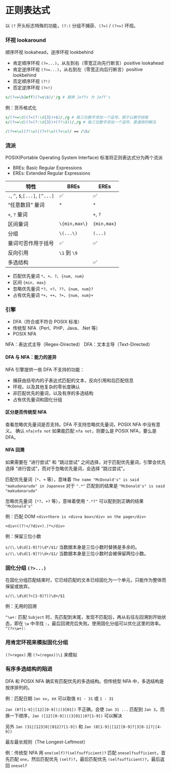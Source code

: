 # 正则表达式

以 `(?` 开头标志特殊的功能，`(?:)` 分组不捕获、`(?=)` / `(?<=)` 环视。 

### 环视 lookaround

顺序环视 lookahead，逆序环视 lookbehind

- 肯定顺序环视 `(?=...)`，从左到右（零宽正向先行断言）positive lookahead
- 肯定逆序环视 `(?<=...)`，从右到左（零宽正向后行断言）positive lookbehind
- 否定顺序环视 `(?!)`
- 否定逆序环视 `(?<!)`

```perl
s/(?<=\bJeff)(?=s\b)/'/g # 替换 Jeffs 为 Jeff's
```

例：货币格式化

```perl
s/(?<=\d)(?=(?:\d{3})+$)/,/g # 每三位数字添加一个逗号，限于以数字结尾
s/(?<=\d)(?=(?:\d{3})+(?!\d))/,/g # 每三位数字添加一个逗号，更通用的解法
```

```perl
/(?<=\w)(?!\w)|(?<!\w)(?=\w)/ == /\b/
```

### 流派

POSIX(Portable Operating System Interface) 标准将正则表达式分为两个流派

- BREs: Basic Regular Expressions
- EREs: Extended Regular Expressions

| 特性 | BREs | EREs |
| --- | --- | --- |
| `.`, `^`, `$`,`[...]`, `[^...]` | ✅ | ✅ |
| “任意数目” 量词 | `*` | `*` |
| `+`, `?` 量词 | | `+`, `?` |
| 区间量词 | `\{min,max\}` | `{min,max}` |
| 分组 | `\(...\)` | `(...)` |
| 量词可否作用于括号 | ✅ | ✅ |
| 反向引用 | `\1` 到 `\9` | |
| 多选结构 | | ✅ |

- 匹配优先量词 `*`、`+`、`?`、`{num, num}`
- 区间 `{min, max}`
- 忽略优先量词 `*?`、`+?`、`??`、`{num, num}?`
- 占有优先量词 `*+`、`++`、`?+`、`{num, num}+`

### 引擎

- DFA（符合或不符合 POSIX 标准）
- 传统型 NFA（Perl、PHP、Java、.Net 等）
- POSIX NFA

NFA：表达式主导（Regex-Directed）
DFA：文本主导（Text-Directed）

#### DFA 与 NFA：能力的差异

NFA 引擎提供一些 DFA 不支持的功能：

- 捕获由括号内的子表达式匹配的文本，反向引用和后匹配信息
- 环视，以及其他复杂的零长度确认
- 非匹配优先的量词，以及有序的多选结构
- 占有优先量词和固化分组

#### 区分是否传统型 NFA

查看忽略优先量词是否支持。DFA 不支持忽略优先量词，POSIX NFA 中没有意义。
确认 `nfa|nfa not` 如果能匹配 `nfa not`，则要么是 POSIX NFA，要么是 DFA。

#### NFA 回溯

如果需要在 “进行尝试” 和 “跳过尝试” 之间选择，对于匹配优先量词，引擎会优先选择 “进行尝试”，而对于忽略优先量词，会选择 “跳过尝试”。

匹配优先量词（`*`、`+` 等），意味着 `The name "McDonald's" is said "makudonarudo" in Japanese` 对于 `".*"` 匹配到的结果是 `"McDonald's" is said "makudonarudo"`

忽略优先量词（`*?`、`+?` 等），意味着使用 `".*?"` 可以配到到正确的结果 `"McDonald's"`

例：匹配 DOM `<div>there is <div>a box</div> on the page</div>`

```
<div>((?!</?div>).)*</div>
```

例：保留三位小数

`s/(\.\d\d[1-9]?)\d*/$1/` 当数据本身是三位小数时替换是多余的。
`s/(\.\d\d[1-9]?)\d+/$1/` 当数据本身是三位小数时会被保留两位小数。

### 固化分组 `(?>...)`

在固化分组匹配结束时，它已经匹配的文本已经固化为一个单元，只能作为整体而保留或放弃。

`s/(\.\d\d(?>[1-9]?))\d+/$1`

例：无用的回溯

`^\w+:` 匹配 `Subject` 时，先匹配到末尾，发现不匹配后，再从右往左回溯到开始状态，即在 `\w` 中寻找 `:`，最后回溯完后失败。使用固化分组可以优化这里的效率。`^(?>\w+):`

### 用肯定环视来模拟固化分组

`(?>regex)` 用 `(?=(regex))\1` 来模拟

### 有序多选结构的陷进

DFA 和 POSIX NFA 确实有匹配优先的多选结构。但传统型 NFA 中，多选结构是按序排列的。

例：匹配日期 `Jan xx`，xx 可以取值 `01 - 31` 或 `1 - 31`

`Jan (0?[1-9]|[12][0-9])|(3[01])` 不正确，会使 `Jan 31 ...` 匹配到 `Jan 3`，而换一下顺序，`Jan ([12][0-9])|(3[01]|0?[1-9])` 可以解决

另外 `Jan (31|[123]0|[012]?[1-9])` 和 `Jan (0[1-9]|[12][0-9]?|3[0-1]?|[4-9])`

最左最长规则（The Longest-Leftmost）

例：传统型 NFA 用 `one(self)?(selfsufficient)?` 匹配 `oneselfsufficient`，首先匹配 `one`，然后匹配优先 `(self)?`，最后匹配优先 `(selfsufficient)?`，最后返回 `oneself`

